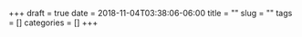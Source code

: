 +++ 
draft = true
date = 2018-11-04T03:38:06-06:00
title = ""
slug = "" 
tags = []
categories = []
+++
